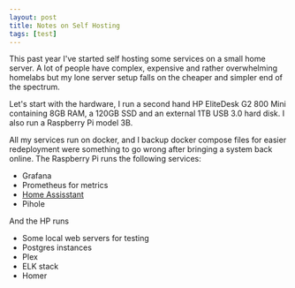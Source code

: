 ```yaml
---
layout: post
title: Notes on Self Hosting
tags: [test]
---
```


This past year I've started self hosting some services on a small home server. A lot of people have complex, expensive and rather overwhelming homelabs but my lone server setup falls on the cheaper and simpler end of the spectrum. 

Let's start with the hardware, I run a second hand HP EliteDesk G2 800 Mini containing 8GB RAM, a 120GB SSD and an external 1TB USB 3.0 hard disk. I also run a Raspberry Pi model 3B. 

All my services run on docker, and I backup docker compose files for easier redeployment were something to go wrong after bringing a system back online. The Raspberry Pi runs the following services:

- Grafana 
- Prometheus for metrics
- [Home Assisstant](/projects/smarthome)
- Pihole

And the HP runs 

- Some local web servers for testing  
- Postgres instances
- Plex
- ELK stack
- Homer